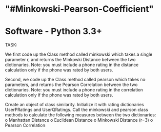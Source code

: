 "#Minkowski-Pearson-Coefficient" 
======================================================================================================================================
Software - Python 3.3+
======================================================================================================================================
TASK:

We first code up the Class method called minkowski which takes a single parameter r, and returns the Minkowki Distance between the two dictionaries. Note: you must include a phone rating in the distance calculation only if the phone was rated by both users.

Second, we code up the Class method called pearson which takes no parameters, and returns the Pearson Correlation between the two dictionaries. Note: you must include a phone rating in the correlation calculation only if the phone was rated by both users.

Create an object of class similarity. Initialize it with rating dictionaries UserPRatings and UserQRatings. Call the minkowski and pearson class methods to calculate the following measures between the two dictionaries:
o	Manhattan Distance
o	Euclidean Distance
o	Minkowski Distance (r=3)
o	Pearson Correlation
